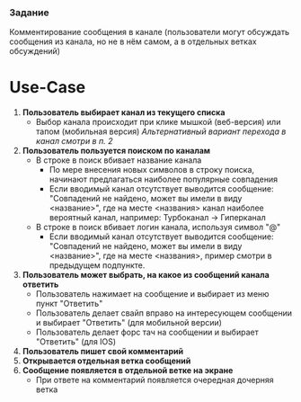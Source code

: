 ### Задание

Комментирование сообщения в канале (пользователи могут обсуждать сообщения из канала, но не в нём самом, а в отдельных ветках обсуждений)

# Use-Case

1. **Пользователь выбирает канал из текущего списка**
     + Выбор канала происходит при клике мышкой (веб-версия) или тапом (мобильная версия)
*Альтернативный вариант перехода в канал смотри в п. 2*
2. **Пользователь пользуется поиском по каналам**
	+ В строке в поиск вбивает название канала
		+ По мере внесения новых символов в строку поиска, начинают предлагаться наиболее популярные совпадения
		+ Если вводимый канал отсутствует выводится сообщение: "Совпадений не найдено, может вы имели  в виду <название>", где на месте <названия>
 канал наиболее вероятный канал, например:
 Турбоканал -> Гиперканал
	+ В строке в поиск вбивает логин канала, используя символ "@"
		+ Если вводимый канал отсутствует выводится сообщение: "Совпадений не найдено, может вы имели  в виду <название>", где на месте <названия>, пример смотри в предыдущем подпункте.
3. **Пользователь может выбрать, на какое из сообщений канала ответить**
	+ Пользователь нажимает на сообщение и выбирает из меню пункт "Ответить"
	+ Пользователь делает свайп вправо на интересующем сообщении и выбирает "Ответить" (для мобильной версии)
	+ Пользователь делает форс тач на сообщении и выбирает "Ответить" (для IOS)
4. **Пользователь пишет свой комментарий**
5. **Открывается отдельная ветка сообщений**
6. **Сообщение появляется в отдельной ветке на экране**
	+ При ответе на комментарий появляется очередная дочерняя ветка